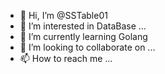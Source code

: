 - 👋 Hi, I’m @SSTable01
- 👀 I’m interested in DataBase ...
- 🌱 I’m currently learning Golang 
- 💞️ I’m looking to collaborate on ...
- 📫 How to reach me ...

<!---
SSTable01/SSTable01 is a ✨ special ✨ repository because its `README.md` (this file) appears on your GitHub profile.
You can click the Preview link to take a look at your changes.
--->
